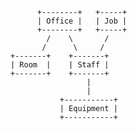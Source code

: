 ﻿          +--------+   +-----+
          | Office |   | Job |
          +--------+   +-----+
            /    \       /    
           /      \     /     
    +-------+    +-------+    
    | Room  |    | Staff |    
    +-------+    +-------+    
                     |        
                     |        
               +-----------+  
               | Equipment |  
               +-----------+  


